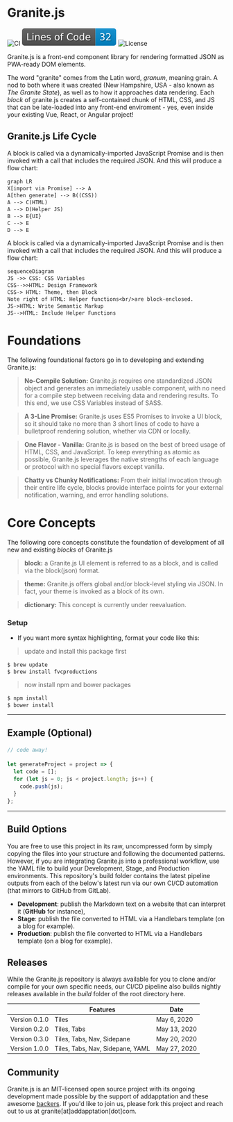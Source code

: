 # Granite.js

![CI](https://github.com/darylbrowne/granite.js/workflows/CI/badge.svg) ![Generated Button](https://raw.githubusercontent.com/darylbrowne/granite.js/image-data/badge.svg) ![License](http://img.shields.io/:license-mit-blue.svg?style=flat-square)

Granite.js is a front-end component library for rendering formatted JSON as PWA-ready DOM elements.

The word "granite" comes from the Latin word, _granum_, meaning grain. A nod to both where it was created (New Hampshire, USA - also known as _The Granite State_), as well as to how it approaches data rendering. Each _block_ of granite.js creates a self-contained chunk of HTML, CSS, and JS that can be late-loaded into any front-end enviroment - yes, even inside your existing Vue, React, or Angular project!

## Granite.js Life Cycle

A block is called via a dynamically-imported JavaScript Promise and is then invoked with a call that includes the required JSON. 
And this will produce a flow chart:

```mermaid
graph LR
X[import via Promise] --> A
A[then generate] --> B((CSS))
A --> C(HTML)
A --> D(Helper JS)
B --> E{UI}
C --> E
D --> E
```
A block is called via a dynamically-imported JavaScript Promise and is then invoked with a call that includes the required JSON. 
And this will produce a flow chart:


```mermaid
sequenceDiagram
JS ->> CSS: CSS Variables 
CSS-->>HTML: Design Framework
CSS-> HTML: Theme, then Block
Note right of HTML: Helper functions<br/>are block-enclosed.
JS->HTML: Write Semantic Markup
JS-->HTML: Include Helper Functions
```

# Foundations

The following foundational factors go in to developing and extending Granite.js: 

> **No-Compile Solution:** Granite.js requires one standardized JSON object and generates an immediately usable component, with no need for a compile step between receiving data and rendering results. To this end, we use CSS Variables instead of SASS.

> **A 3-Line Promise:** Granite.js uses ES5 Promises to invoke a UI block, so it should take no more than 3 short lines of code to have a bulletproof rendering solution, whether via CDN or locally. 

> **One Flavor - Vanilla:** Granite.js is based on the best of breed usage of HTML, CSS, and JavaScript. To keep everything as atomic as possible, Granite.js leverages the native strengths of each language or protocol with no special flavors except vanilla. 

> **Chatty vs Chunky Notifications:** From their initial invocation through their entire life cycle, blocks provide interface points for your external notification, warning, and error handling solutions.  

# Core Concepts

The following core concepts constitute the foundation of development of all new and existing _blocks_ of Granite.js 

> **block:** a Granite.js UI element is referred to as a block, and is called via the block(json) format.

> **theme:** Granite.js offers global and/or block-level styling via JSON. In fact, your theme is invoked as a block of its own.

> **dictionary:** This concept is currently under reevaluation.



### Setup

- If you want more syntax highlighting, format your code like this:

> update and install this package first

```shell
$ brew update
$ brew install fvcproductions
```

> now install npm and bower packages

```shell
$ npm install
$ bower install
```


---

## Example (Optional)

```javascript
// code away!

let generateProject = project => {
  let code = [];
  for (let js = 0; js < project.length; js++) {
    code.push(js);
  }
};
```

---


##  Build Options

You are free to use this project in its raw, uncompressed form by simply copying the files into your structure and following the documented patterns. However, if you are integrating Granite.js into a professional workflow, use the YAML file to build your Development, Stage, and Production environments. This repository's build folder contains the latest pipeline outputs from each of the below's latest run via our own CI/CD automation (that mirrors to GitHub from GitLab).

- **Development**: publish the Markdown text on a website that can interpret it (**GitHub** for instance),
- **Stage**: publish the file converted to HTML via a Handlebars template (on a blog for example).
- **Production**: publish the file converted to HTML via a Handlebars template (on a blog for example).

## Releases

While the Granite.js repository is always available for you to clone and/or compile for your own specific needs, our CI/CD pipeline also builds nightly releases available in the _build_ folder of the root directory here. 

|                |Features                          |Date                         |
|----------------|-------------------------------|-----------------------------|
|Version 0.1.0|Tiles            |May 6, 2020            |
|Version 0.2.0          |Tiles, Tabs            |May 13, 2020           |
|Version 0.3.0          |Tiles, Tabs, Nav, Sidepane|May 20, 2020|
|Version 1.0.0          |Tiles, Tabs, Nav, Sidepane, YAML|May 27, 2020|


## Community

Granite.js is an MIT-licensed open source project with its ongoing development made possible by the support of addapptation and these awesome [backers](https://addapptation.com). If you'd like to join us, please fork this project and reach out to us at granite[at]addapptation[dot]com. 

